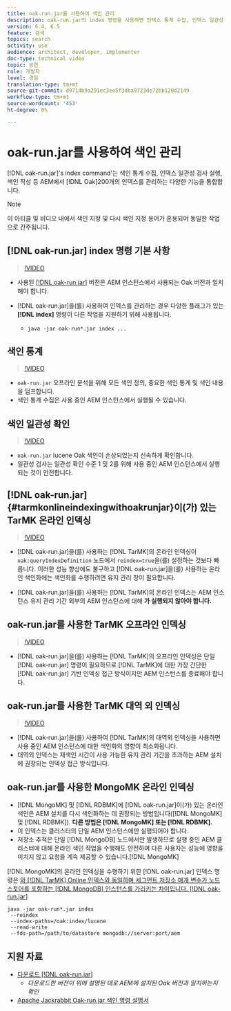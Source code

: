 ```yaml
---
title: oak-run.jar를 사용하여 색인 관리
description: oak-run.jar의 index 명령을 사용하면 인덱스 통계 수집, 인덱스 일관성 검사 실행, 색인 재지정 등 AEM에서 Oak 색인을 관리할 수 있는 다양한 기능을 통합할 수 있습니다.
version: 6.4, 6.5
feature: 검색
topics: search
activity: use
audience: architect, developer, implementer
doc-type: technical video
topic: 공연
role: 개발자
level: 경험
translation-type: tm+mt
source-git-commit: d9714b9a291ec3ee5f3dba9723de72bb120d2149
workflow-type: tm+mt
source-wordcount: '453'
ht-degree: 0%

---
```



# oak-run.jar를 사용하여 색인 관리

[!DNL oak-run.jar]&#39;s index command&#39;는 색인 통계 수집, 인덱스 일관성 검사 실행, 색인 작성 등 AEM에서  [!DNL Oak]200개의 인덱스를 관리하는 다양한 기능을 통합합니다.

>[!NOTE]
>
>이 아티클 및 비디오 내에서 색인 지정 및 다시 색인 지정 용어가 혼용되어 동일한 작업으로 간주됩니다.

## [!DNL oak-run.jar] index 명령 기본 사항

>[!VIDEO](https://video.tv.adobe.com/v/21475/?quality=9&learn=on)

* 사용된 [[!DNL oak-run.jar]](https://repository.apache.org/service/local/artifact/maven/redirect?r=releases&amp;g=org.apache.jackrabbit&amp;a=oak-run&amp;v=1.8.0) 버전은 AEM 인스턴스에서 사용되는 Oak 버전과 일치해야 합니다.
* [!DNL oak-run.jar]을(를) 사용하여 인덱스를 관리하는 경우 다양한 플래그가 있는 **[!DNL index]** 명령이 다른 작업을 지원하기 위해 사용됩니다.

   * `java -jar oak-run*.jar index ...`

## 색인 통계

>[!VIDEO](https://video.tv.adobe.com/v/21477/?quality=12&learn=on)

* `oak-run.jar` 오프라인 분석을 위해 모든 색인 정의, 중요한 색인 통계 및 색인 내용을 덤프합니다.
* 색인 통계 수집은 사용 중인 AEM 인스턴스에서 실행될 수 있습니다.

## 색인 일관성 확인

>[!VIDEO](https://video.tv.adobe.com/v/21476/?quality=12&learn=on)

* `oak-run.jar` lucene Oak 색인이 손상되었는지 신속하게 확인합니다.
* 일관성 검사는 일관성 확인 수준 1 및 2를 위해 사용 중인 AEM 인스턴스에서 실행되는 것이 안전합니다.

## [!DNL oak-run.jar] {#tarmkonlineindexingwithoakrunjar}이(가) 있는 TarMK 온라인 인덱싱

>[!VIDEO](https://video.tv.adobe.com/v/21479/?quality=12&learn=on)

* [!DNL oak-run.jar]을(를) 사용하는 [!DNL TarMK]의 온라인 인덱싱이 `oak:queryIndexDefinition` 노드에서 `reindex=true`을(를) 설정하는 것보다 빠릅니다. 이러한 성능 향상에도 불구하고 [!DNL oak-run.jar]을(를) 사용하는 온라인 색인화에는 색인화를 수행하려면 유지 관리 창이 필요합니다.

* [!DNL oak-run.jar]을(를) 사용하는 [!DNL TarMK]의 온라인 인덱스는 AEM 인스턴스 유지 관리 기간 외부의 AEM 인스턴스에 대해 **가 실행되지 않아야 합니다.**

## oak-run.jar를 사용한 TarMK 오프라인 인덱싱

>[!VIDEO](https://video.tv.adobe.com/v/21478/?quality=12&learn=on)

* [!DNL oak-run.jar]을(를) 사용하는 [!DNL TarMK]의 오프라인 인덱싱은 단일 [!DNL oak-run.jar] 명령이 필요하므로 [!DNL TarMK]에 대한 가장 간단한 [!DNL oak-run.jar] 기반 인덱싱 접근 방식이지만 AEM 인스턴스를 종료해야 합니다.

## oak-run.jar를 사용한 TarMK 대역 외 인덱싱

>[!VIDEO](https://video.tv.adobe.com/v/21480/?quality=12&learn=on)

* [!DNL oak-run.jar]을(를) 사용하여 [!DNL TarMK]의 대역외 인덱싱을 사용하면 사용 중인 AEM 인스턴스에 대한 색인화의 영향이 최소화됩니다.
* 대역외 인덱스는 재색인 시간이 사용 가능한 유지 관리 기간을 초과하는 AEM 설치에 권장되는 인덱싱 접근 방식입니다.

## oak-run.jar를 사용한 MongoMK 온라인 인덱싱

* [!DNL MongoMK] 및 [!DNL RDBMK]에 [!DNL oak-run.jar]이(가) 있는 온라인 색인은 AEM 설치를 다시 색인화하는 데 권장되는 방법입니다([!DNL MongoMK] 및 [!DNL RDBMK]). **다른 방법은  [!DNL MongoMK] 또는 [!DNL RDBMK].**
* 이 인덱스는 클러스터의 단일 AEM 인스턴스에만 실행되어야 합니다.
* 저장소 추적은 단일 [!DNL MongoDB] 노드에서만 발생하므로 실행 중인 AEM 클러스터에 대해 온라인 색인 작업을 수행해도 안전하며 다른 사용자는 성능에 영향을 미치지 않고 요청을 계속 제공할 수 있습니다.[!DNL MongoMK]

[!DNL MongoMK]의 온라인 인덱싱을 수행하기 위한 [!DNL oak-run.jar] 인덱스 명령은 [와  [!DNL TarMK] Online 인덱스와 동일하며 세그먼트 저장소 매개 변수가 노드 스토어를 포함하는 [!DNL MongoDB] 인스턴스를 가리키는 차이입니다. [!DNL oak-run.jar]](#tarmkonlineindexingwithoakrunjar)

```
java -jar oak-run*.jar index
 --reindex
 --index-paths=/oak:index/lucene
 --read-write
 --fds-path=/path/to/datastore mongodb://server:port/aem
```

## 지원 자료

* [다운로드 [!DNL oak-run.jar]](https://repository.apache.org/#nexus-search;gav~org.apache.jackrabbit~oak-run~~~~kw,versionexpand)
   * *다운로드한 버전이 위에 설명된 대로 AEM에 설치된 Oak 버전과 일치하는지 확인*
* [Apache Jackrabbit Oak-run.jar 색인 명령 설명서](https://jackrabbit.apache.org/oak/docs/query/oak-run-indexing.html)
